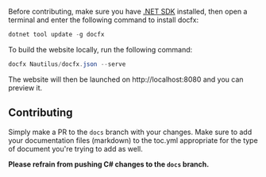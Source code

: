 Before contributing, make sure you have [.NET SDK](https://dotnet.microsoft.com/en-us/download) installed, then open a terminal and enter the following command to install docfx:
```powershell
dotnet tool update -g docfx
```
To build the website locally, run the following command:
```powershell
docfx Nautilus/docfx.json --serve
```

The website will then be launched on http://localhost:8080 and you can preview it.

## Contributing
Simply make a PR to the `docs` branch with your changes.
Make sure to add your documentation files (markdown) to the toc.yml appropriate for the type of document you're trying to add as well.  

**Please refrain from pushing C# changes to the `docs` branch.**
